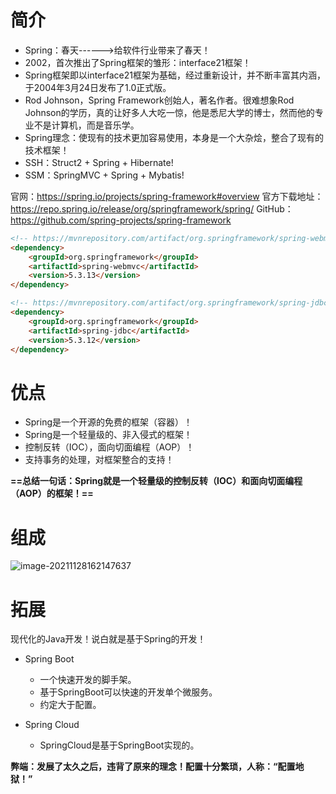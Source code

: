 # 简介

- Spring：春天------>给软件行业带来了春天！
- 2002，首次推出了Spring框架的雏形：interface21框架！
- Spring框架即以interface21框架为基础，经过重新设计，并不断丰富其内涵，于2004年3月24日发布了1.0正式版。
- Rod Johnson，Spring Framework创始人，著名作者。很难想象Rod Johnson的学历，真的让好多人大吃一惊，他是悉尼大学的博士，然而他的专业不是计算机，而是音乐学。
- Spring理念：使现有的技术更加容易使用，本身是一个大杂烩，整合了现有的技术框架！
- SSH：Struct2 + Spring + Hibernate!
- SSM：SpringMVC + Spring + Mybatis!

官网：https://spring.io/projects/spring-framework#overview
官方下载地址：https://repo.spring.io/release/org/springframework/spring/
GitHub：https://github.com/spring-projects/spring-framework

```markdown
<!-- https://mvnrepository.com/artifact/org.springframework/spring-webmvc -->
<dependency>
    <groupId>org.springframework</groupId>
    <artifactId>spring-webmvc</artifactId>
    <version>5.3.13</version>
</dependency>

<!-- https://mvnrepository.com/artifact/org.springframework/spring-jdbc -->
<dependency>
    <groupId>org.springframework</groupId>
    <artifactId>spring-jdbc</artifactId>
    <version>5.3.12</version>
</dependency>

```



# 优点

- Spring是一个开源的免费的框架（容器）！
- Spring是一个轻量级的、非入侵式的框架！
- 控制反转（IOC），面向切面编程（AOP）！
- 支持事务的处理，对框架整合的支持！

**==总结一句话：Spring就是一个轻量级的控制反转（IOC）和面向切面编程（AOP）的框架！==**



# 组成

![image-20211128162147637](C:\Users\Bosco\Desktop\GitHub\blog\spring\img\image-20211128162147637.png)



# 拓展

现代化的Java开发！说白就是基于Spring的开发！

- Spring Boot

  - 一个快速开发的脚手架。
  - 基于SpringBoot可以快速的开发单个微服务。
  - 约定大于配置。

- Spring Cloud

  - SpringCloud是基于SpringBoot实现的。

  

**弊端：发展了太久之后，违背了原来的理念！配置十分繁琐，人称：“配置地狱！”**